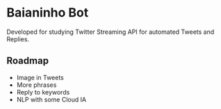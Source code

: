 # Baianinho Bot

Developed for studying Twitter Streaming API for automated Tweets and Replies.

## Roadmap
- Image in Tweets
- More phrases
- Reply to keywords
- NLP with some Cloud IA